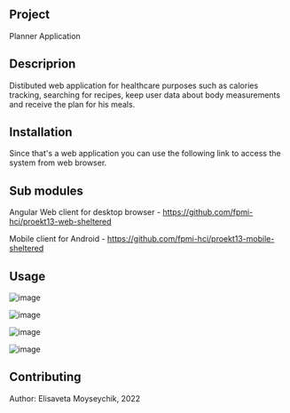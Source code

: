 ## Project
Planner Application

## Descriprion
Distibuted web application for healthcare purposes such as calories tracking, searching for recipes, keep user data about body measurements and receive the plan for his meals.

## Installation
Since that's a web application you can use the following link to access the system from web browser.

## Sub modules
Angular Web client for desktop browser - https://github.com/fpmi-hci/proekt13-web-sheltered

Mobile client for Android - https://github.com/fpmi-hci/proekt13-mobile-sheltered

## Usage
![image](https://user-images.githubusercontent.com/61510010/189128436-ccdbb832-51d2-4cac-9642-9795381fddd0.png)

![image](https://user-images.githubusercontent.com/61510010/189128387-d6202e58-99e3-4306-bef0-3203e9c61ffe.png)

![image](https://user-images.githubusercontent.com/61510010/189128490-eb45bd7b-5db5-4872-84f5-d798560a8c00.png)

![image](https://user-images.githubusercontent.com/61510010/189128558-9b9e9309-a37a-4666-b09f-4c0d78add298.png)


## Contributing
Author: Elisaveta Moyseychik, 2022
